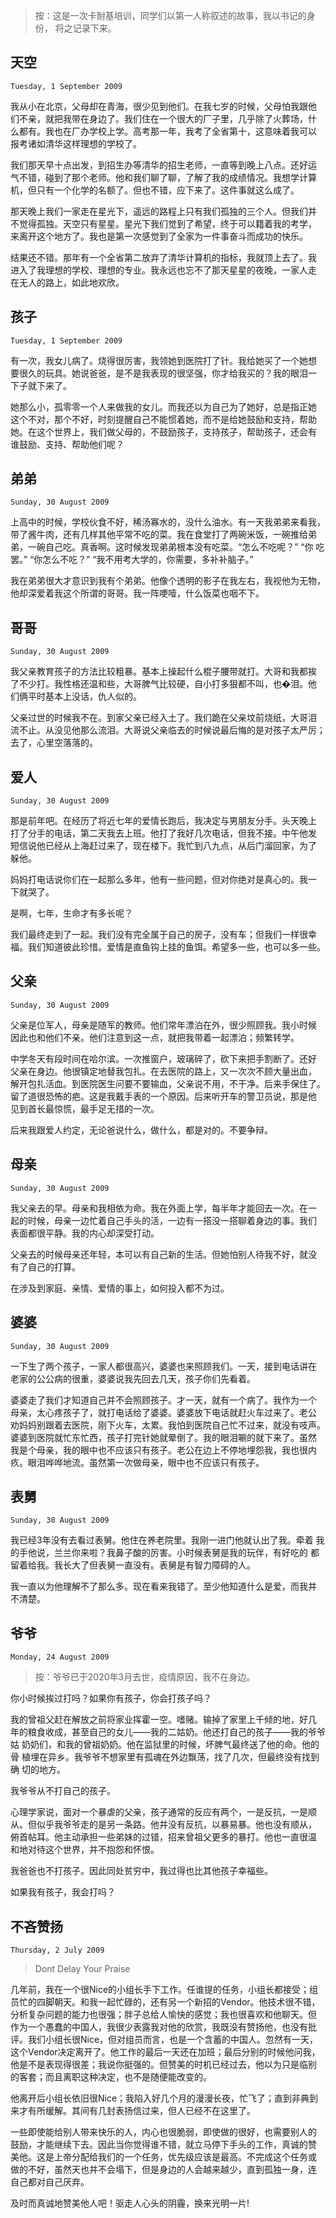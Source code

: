 > 按：这是一次卡耐基培训，同学们以第一人称叙述的故事，我以书记的身份，
> 将之记录下来。

## 天空

`Tuesday, 1 September 2009`

我从小在北京，父母却在青海，很少见到他们。在我七岁的时候，父母怕我跟他
们不亲，就把我带在身边了。我们住在一个很大的厂子里，几乎除了火葬场，什
么都有。我也在厂办学校上学。高考那一年，我考了全省第十，这意味着我可以
报考诸如清华这样理想的学校了。

我们那天早十点出发，到招生办等清华的招生老师，一直等到晚上八点。还好运
气不错，碰到了那个老师。他和我们聊了聊，了解了我的成绩情况。我想学计算
机，但只有一个化学的名额了。但也不错，应下来了。这件事就这么成了。

那天晚上我们一家走在星光下，遥远的路程上只有我们孤独的三个人。但我们并
不觉得孤独。天空只有星星。星光下我们觉到了希望，终于可以籍着我的考学，
来离开这个地方了。我也是第一次感觉到了全家为一件事奋斗而成功的快乐。

结果还不错。那年有一个全省第二放弃了清华计算机的指标，我就顶上去了。我
进入了我理想的学校、理想的专业。我永远也忘不了那天星星的夜晚，一家人走
在无人的路上，如此地欢欣。

## 孩子

`Tuesday, 1 September 2009`

有一次，我女儿病了。烧得很厉害，我领她到医院打了针。我给她买了一个她想
要很久的玩具。她说爸爸，是不是我表现的很坚强，你才给我买的？我的眼泪一
下子就下来了。

她那么小，孤零零一个人来做我的女儿。而我还以为自己为了她好，总是指正她
这个不对，那个不好，时刻提醒自己不能惯着她，而不是给她鼓励和支持，帮助
她。在这个世界上，我们做父母的，不鼓励孩子，支持孩子，帮助孩子，还会有
谁鼓励、支持、帮助他们呢？

## 弟弟
`Sunday, 30 August 2009`

上高中的时候，学校伙食不好，稀汤寡水的，没什么油水。有一天我弟弟来看我，
带了酱牛肉，还有几样其他平常不吃的菜。我在食堂打了两碗米饭，一碗推给弟
弟，一碗自己吃。真香啊。这时候发现弟弟根本没有吃菜。“怎么不吃呢？” “你
吃罢。” “你怎么不吃？” “我不用考大学的，你需要，多补补脑子。”

我在弟弟很大才意识到我有个弟弟。他像个透明的影子在我左右，我视他为无物，
他却深爱着我这个所谓的哥哥。我一阵哽噎，什么饭菜也咽不下。

## 哥哥

`Sunday, 30 August 2009`

我父亲教育孩子的方法比较粗暴。基本上操起什么棍子腰带就打。大哥和我都挨
了不少打。我性格还温和些，大哥脾气比较硬，自小打多狠都不叫，也�泪。他
们俩平时基本上没话，仇人似的。

父亲过世的时候我不在。到家父亲已经入土了。我们跪在父亲坟前烧纸，大哥泪
流不止。从没见他那么流泪。大哥说父亲临去的时候说最后悔的是对孩子太严厉；
去了，心里空落落的。

## 爱人

`Sunday, 30 August 2009`

那是前年吧。在经历了将近七年的爱情长跑后，我决定与男朋友分手。头天晚上
打了分手的电话，第二天我去上班。他打了我好几次电话，但我不接。中午他发
短信说他已经从上海赶过来了，现在楼下。我忙到八九点，从后门溜回家，为了
躲他。

妈妈打电话说你们在一起那么多年，他有一些问题，但对你绝对是真心的。我一
下就哭了。

是啊，七年，生命才有多长呢？

我们最终走到了一起。我们没有完全属于自己的房子，没有车；但我们一样很幸
福。我们知道彼此珍惜。爱情是直鱼钩上挂的鱼饵。希望多一些，也可以多一些。

## 父亲

`Sunday, 30 August 2009`

父亲是位军人，母亲是随军的教师。他们常年漂泊在外，很少照顾我。我小时候
因此也和他们不亲。他们注意到这一点，就把我带着一起漂泊；频繁转学。

中学冬天有段时间在哈尔滨。一次推窗户，玻璃碎了，砍下来把手割断了。还好
父亲在身边。他很镇定地替我包扎。在去医院的路上，又一次次不顾大量出血，
解开包扎活血。到医院医生问要不要输血，父亲说不用，不干净。后来手保住了。
留了道很恐怖的疤。这是我戴手表的一个原因。后来听开车的警卫员说，那是他
见到首长最惊慌，最手足无措的一次。

后来我跟爱人约定，无论爸说什么，做什么，都是对的。不要争辩。

## 母亲

`Sunday, 30 August 2009`

我父亲去的早。母亲和我相依为命。我在外面上学，每半年才能回去一次。在一
起的时候，母亲一边忙着自己手头的活，一边有一搭没一搭聊着身边的事。我们
表面都很平静。我的内心却深受打动。

父亲去的时候母亲还年轻，本可以有自己新的生活。但她怕别人待我不好，就没
有了自己的打算。

在涉及到家庭、亲情、爱情的事上，如何投入都不为过。

## 婆婆

`Sunday, 30 August 2009`

一下生了两个孩子，一家人都很高兴，婆婆也来照顾我们。一天，接到电话讲在
老家的公公病的很重，婆婆说我先回去几天，孩子你们先看着。

婆婆走了我们才知道自己并不会照顾孩子。才一天，就有一个病了。我作为一个
母亲，太心疼孩子了，就打电话给了婆婆。婆婆放下电话就赶火车过来了。老公
劝妈妈别跟着去医院，刚下火车，太累。我怕到医院自己忙不过来，就没有吱声。
婆婆到医院就忙东忙西，孩子打完针她就晕倒了。我的眼泪唰的就下来了。虽然
我是个母亲，我的眼中也不应该只有孩子。老公在边上不停地埋怨我，我也很内
疚。眼泪哗哗地流。虽然第一次做母亲，眼中也不应该只有孩子。

## 表舅

`Sunday, 30 August 2009`

我已经3年没有去看过表舅。他住在养老院里。我刚一进门他就认出了我。牵着
我的手他说，兰兰你来啦？我鼻子酸的厉害。小时候表舅是我的玩伴，有好吃的
都留着给我。我长大了但表舅一直没有。表舅是有智力障碍的人。

我一直以为他理解不了那么多。现在看来我错了。至少他知道什么是爱，而我并
不清楚。

## 爷爷
`Monday, 24 August 2009`
>
> 按：爷爷已于2020年3月去世，疫情原因，我不在身边。
>

你小时候挨过打吗？如果你有孩子，你会打孩子吗？

我的曾祖父赶在解放之前将家业挥霍一空。嗜赌。输掉了家里上千倾的地，好几
年的粮食收成，甚至自己的女儿――我的二姑奶。他还打自己的孩子――我的爷爷姑
奶奶们，和我的曾祖奶奶。他在监狱里的时候，坏脾气最终送了他的命。他的骨
植埋在异乡。我爷爷不想家里有孤魂在外边飘荡，找了几次，但最终没有找到确
切的地方。

我爷爷从不打自己的孩子。

心理学家说，面对一个暴虐的父亲，孩子通常的反应有两个，一是反抗，一是顺
从。但似乎我爷爷走的是另一条路。他并没有反抗，以暴易暴。他也没有顺从，
俯首帖耳。他主动承担一些弟妹的过错，招来曾祖父更多的暴打。他也一直很温
和地对待这个世界，并不抱怨和怀恨。

我爸爸也不打孩子。因此同处贫穷中，我过得也比其他孩子幸福些。

如果我有孩子，我会打吗？

## 不吝赞扬

`Thursday, 2 July 2009`

> Dont Delay Your Praise

几年前，我在一个很Nice的小组长手下工作。任谁提的任务，小组长都接受；组
员忙的四脚朝天。和我一起忙碌的，还有另一个新招的Vendor。他技术很不错，
分析复杂问题的能力也很强；胖子总给人愉快的感觉；我也很喜欢和他聊天。但
作为一个愚蠢的中国人，我很少表露我对他的欣赏，我既没有赞扬他，也没有批
评。我们小组长很Nice，但对组员而言，也是一个含蓄的中国人。忽然有一天，
这个Vendor决定离开了。他工作的最后一天还在加班；最后分别的时候他问我，
他是不是表现得很差；我说你挺强的。但赞美的时机已经过去，他以为只是临别
的客套；而且离职这种决定，也不是随便能改变的。

他离开后小组长依旧很Nice；我陷入好几个月的漫漫长夜，忙飞了；直到非典到
来才有所缓解。其间有几封表扬信过来，但人已经不在这里了。

一些即使能给别人带来快乐的人，内心也很脆弱，即使做的很好，也需要别人的
鼓励，才能继续下去。因此当你觉得谁不错，就立马停下手头的工作，真诚的赞
美他。这是上帝分配给我们的一个任务，优先级应该是最高。不完成这个任务或
做的不好，虽然天也并不会塌下，但是身边的人会越来越少，直到孤独一身，连
自己都对自己厌弃。

及时而真诚地赞美他人吧！驱走人心头的阴霾，换来光明一片!
